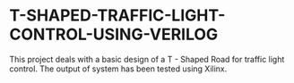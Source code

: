 # T-SHAPED-TRAFFIC-LIGHT-CONTROL-USING-VERILOG
This project deals with a basic design of a T - Shaped Road for traffic light control. The output of system has been tested using Xilinx.
